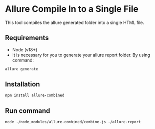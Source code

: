 # Allure Compile In to a Single File

This tool compiles the allure generated folder into a single HTML file.


## Requirements

* Node (v18+)
* It is necessary for you to generate your allure report folder. By using command:

```bash
allure generate
```

## Installation

```bash
npm install allure-combined
```

## Run command

```bash
node ./node_modules/allure-combined/combine.js ./allure-report
```
